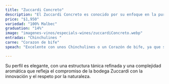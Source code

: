 ```yaml
---
title: "Zuccardi Concreto"
description: "El Zuccardi Concreto es conocido por su enfoque en la pureza de la uva y su expresión más auténtica del terroir, se caracteriza por su crianza en tanques de concreto, lo que le otorga una mayor frescura y mineralidad"
price: "$1,950"
variedad: "100% Malbec"
graduation: "14%"
image: "imagenes-vinos/especials-wines/zuccardiConcreto.webp"
entradas: "Chinchulines "
carne: "Corazon de bife"
speach: "Excelente con unos Chinchulines o un Corazón de bife, ya que su frescura y mineralidad realzan los sabores más intensos y carnosos."

---
```


 Su perfil es elegante, con una estructura tánica refinada y una complejidad aromática que refleja el compromiso de la bodega Zuccardi con la innovación y el respeto por la naturaleza.
```

```
